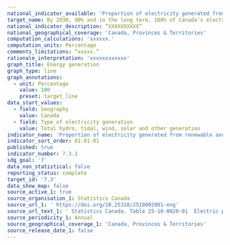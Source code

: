 ```yaml
---
national_indicator_available: 'Proportion of electricity generated from renewable and non-greenhouse gas emitting sources'
target_name: By 2030, 90% and in the long term, 100% of Canada's electricity is generated from renewable and non-emitting sources
national_indicator_description: “XXXXXXXXXX”
national_geographical_coverage: 'Canada, Provinces & Territories'
computation_calculations: 'xxxxxx.'
computation_units: Percentage
comments_limitations: “xxxxx.”
rationale_interpretation: 'xxxxxxxxxxxx'
graph_title: Energy generation
graph_type: line
graph_annotations:
  - unit: Percentage
    value: 100
    preset: target_line
data_start_values:
  - field: Geography
    value: Canada
  - field: Type of electricity generation
    value: Total hydro, tidal, wind, solar and other generation
indicator_name: 'Proportion of electricity generated from renewable and non-greenhouse gas emitting sources'
indicator_sort_order: 01-01-01
published: true
indicator_number: 7.3.1
sdg_goal: '7'
data_non_statistical: false
reporting_status: complete
target_id: '7.3'
data_show_map: false
source_active_1: true
source_organisation_1: Statistics Canada
source_url_1: ' https://doi.org/10.25318/2510002001-eng'
source_url_text_1: ' Statistics Canada. Table 25-10-0020-01  Electric power, annual generation by class of producer'
source_periodicity_1: Annual
source_geographical_coverage_1: 'Canada, Provinces & Territories'
source_release_date_1: false
---
```

